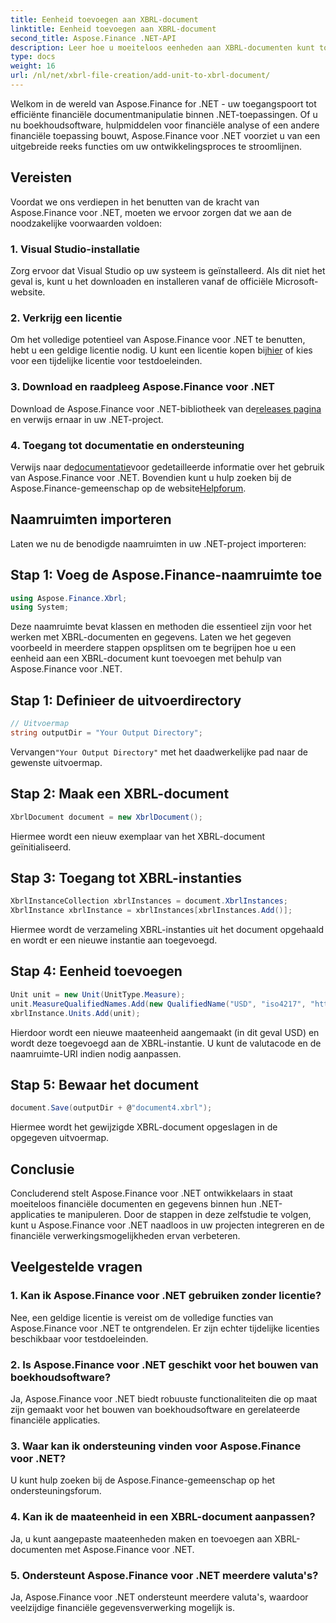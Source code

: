 ```yaml
---
title: Eenheid toevoegen aan XBRL-document
linktitle: Eenheid toevoegen aan XBRL-document
second_title: Aspose.Finance .NET-API
description: Leer hoe u moeiteloos eenheden aan XBRL-documenten kunt toevoegen met Aspose.Finance voor .NET. Verbeter vandaag nog uw financiële gegevensverwerkingsmogelijkheden!
type: docs
weight: 16
url: /nl/net/xbrl-file-creation/add-unit-to-xbrl-document/
---
```

Welkom in de wereld van Aspose.Finance for .NET - uw toegangspoort tot efficiënte financiële documentmanipulatie binnen .NET-toepassingen. Of u nu boekhoudsoftware, hulpmiddelen voor financiële analyse of een andere financiële toepassing bouwt, Aspose.Finance voor .NET voorziet u van een uitgebreide reeks functies om uw ontwikkelingsproces te stroomlijnen.
## Vereisten
Voordat we ons verdiepen in het benutten van de kracht van Aspose.Finance voor .NET, moeten we ervoor zorgen dat we aan de noodzakelijke voorwaarden voldoen:
### 1. Visual Studio-installatie
Zorg ervoor dat Visual Studio op uw systeem is geïnstalleerd. Als dit niet het geval is, kunt u het downloaden en installeren vanaf de officiële Microsoft-website.
### 2. Verkrijg een licentie
 Om het volledige potentieel van Aspose.Finance voor .NET te benutten, hebt u een geldige licentie nodig. U kunt een licentie kopen bij[hier](https://purchase.aspose.com/buy) of kies voor een tijdelijke licentie voor testdoeleinden.
### 3. Download en raadpleeg Aspose.Finance voor .NET
 Download de Aspose.Finance voor .NET-bibliotheek van de[releases pagina](https://releases.aspose.com/finance/net/) en verwijs ernaar in uw .NET-project.
### 4. Toegang tot documentatie en ondersteuning
 Verwijs naar de[documentatie](https://reference.aspose.com/finance/net/)voor gedetailleerde informatie over het gebruik van Aspose.Finance voor .NET. Bovendien kunt u hulp zoeken bij de Aspose.Finance-gemeenschap op de website[Helpforum](https://forum.aspose.com/c/finance/43).
## Naamruimten importeren
Laten we nu de benodigde naamruimten in uw .NET-project importeren:
## Stap 1: Voeg de Aspose.Finance-naamruimte toe
```csharp
using Aspose.Finance.Xbrl;
using System;
```
Deze naamruimte bevat klassen en methoden die essentieel zijn voor het werken met XBRL-documenten en gegevens.
Laten we het gegeven voorbeeld in meerdere stappen opsplitsen om te begrijpen hoe u een eenheid aan een XBRL-document kunt toevoegen met behulp van Aspose.Finance voor .NET.
## Stap 1: Definieer de uitvoerdirectory
```csharp
// Uitvoermap
string outputDir = "Your Output Directory";
```
 Vervangen`"Your Output Directory"` met het daadwerkelijke pad naar de gewenste uitvoermap.
## Stap 2: Maak een XBRL-document
```csharp
XbrlDocument document = new XbrlDocument();
```
Hiermee wordt een nieuw exemplaar van het XBRL-document geïnitialiseerd.
## Stap 3: Toegang tot XBRL-instanties
```csharp
XbrlInstanceCollection xbrlInstances = document.XbrlInstances;
XbrlInstance xbrlInstance = xbrlInstances[xbrlInstances.Add()];
```
Hiermee wordt de verzameling XBRL-instanties uit het document opgehaald en wordt er een nieuwe instantie aan toegevoegd.
## Stap 4: Eenheid toevoegen
```csharp
Unit unit = new Unit(UnitType.Measure);
unit.MeasureQualifiedNames.Add(new QualifiedName("USD", "iso4217", "http://www.xbrl.org/2003/iso4217"));
xbrlInstance.Units.Add(unit);
```
Hierdoor wordt een nieuwe maateenheid aangemaakt (in dit geval USD) en wordt deze toegevoegd aan de XBRL-instantie. U kunt de valutacode en de naamruimte-URI indien nodig aanpassen.
## Stap 5: Bewaar het document
```csharp
document.Save(outputDir + @"document4.xbrl");
```
Hiermee wordt het gewijzigde XBRL-document opgeslagen in de opgegeven uitvoermap.
## Conclusie
Concluderend stelt Aspose.Finance voor .NET ontwikkelaars in staat moeiteloos financiële documenten en gegevens binnen hun .NET-applicaties te manipuleren. Door de stappen in deze zelfstudie te volgen, kunt u Aspose.Finance voor .NET naadloos in uw projecten integreren en de financiële verwerkingsmogelijkheden ervan verbeteren.
## Veelgestelde vragen
### 1. Kan ik Aspose.Finance voor .NET gebruiken zonder licentie?
Nee, een geldige licentie is vereist om de volledige functies van Aspose.Finance voor .NET te ontgrendelen. Er zijn echter tijdelijke licenties beschikbaar voor testdoeleinden.
### 2. Is Aspose.Finance voor .NET geschikt voor het bouwen van boekhoudsoftware?
Ja, Aspose.Finance voor .NET biedt robuuste functionaliteiten die op maat zijn gemaakt voor het bouwen van boekhoudsoftware en gerelateerde financiële applicaties.
### 3. Waar kan ik ondersteuning vinden voor Aspose.Finance voor .NET?
U kunt hulp zoeken bij de Aspose.Finance-gemeenschap op het ondersteuningsforum.
### 4. Kan ik de maateenheid in een XBRL-document aanpassen?
Ja, u kunt aangepaste maateenheden maken en toevoegen aan XBRL-documenten met Aspose.Finance voor .NET.
### 5. Ondersteunt Aspose.Finance voor .NET meerdere valuta's?
Ja, Aspose.Finance voor .NET ondersteunt meerdere valuta's, waardoor veelzijdige financiële gegevensverwerking mogelijk is.